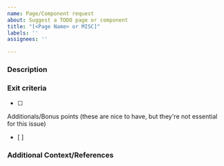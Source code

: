 ```yaml
---
name: Page/Component request
about: Suggest a TODO page or component
title: "[<Page Name> or MISC]"
labels: ''
assignees: ''

---
```


### Description

### Exit criteria
- [ ]


Additionals/Bonus points (these are nice to have, but they're not essential for this issue)
- [ ]

### Additional Context/References
